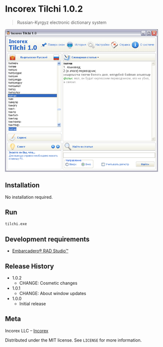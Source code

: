 # Incorex Tilchi 1.0.2
> Russian-Kyrgyz electronic dictionary system

![Tichi v1.0.2 Main Window](https://github.com/IncorexLLC/Tilchi/blob/master/Snapshots/MainWindow.gif)

## Installation

No installation required.

## Run

```sh
tilchi.exe
```

## Development requirements

- [Embarcadero® RAD Studio™](https://www.embarcadero.com/products/rad-studio)

## Release History

* 1.0.2
    * CHANGE: Cosmetic changes
* 1.0.1
    * CHANGE: About window updates
* 1.0.0
    * Initial release

## Meta

Incorex LLC – [Incorex](https://github.com/IncorexLLC/)

Distributed under the MIT license. See ``LICENSE`` for more information.
